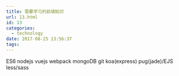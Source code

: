 ```yaml
---
title: 需要学习的前端知识
url: 13.html
id: 13
categories:
  - technology
date: 2017-08-25 13:56:37
tags:
---
```


ES6 
nodejs
vuejs 
webpack 
mongoDB 
git 
koa(express) 
pug(jade)/EJS 
less/sass